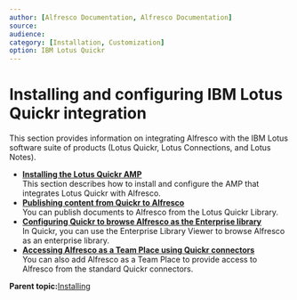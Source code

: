 ```yaml
---
author: [Alfresco Documentation, Alfresco Documentation]
source: 
audience: 
category: [Installation, Customization]
option: IBM Lotus Quickr
---
```


# Installing and configuring IBM Lotus Quickr integration

This section provides information on integrating Alfresco with the IBM Lotus software suite of products \(Lotus Quickr, Lotus Connections, and Lotus Notes\).

-   **[Installing the Lotus Quickr AMP](../tasks/quickr-amp-install.md)**  
This section describes how to install and configure the AMP that integrates Lotus Quickr with Alfresco.
-   **[Publishing content from Quickr to Alfresco](../tasks/quickr-content-publish.md)**  
You can publish documents to Alfresco from the Lotus Quickr Library.
-   **[Configuring Quickr to browse Alfresco as the Enterprise library](../tasks/quickr-library-browse.md)**  
In Quickr, you can use the Enterprise Library Viewer to browse Alfresco as an enterprise library.
-   **[Accessing Alfresco as a Team Place using Quickr connectors](../tasks/quickr-teamplace-connectors.md)**  
You can also add Alfresco as a Team Place to provide access to Alfresco from the standard Quickr connectors.

**Parent topic:**[Installing](../concepts/master-ch-install.md)


